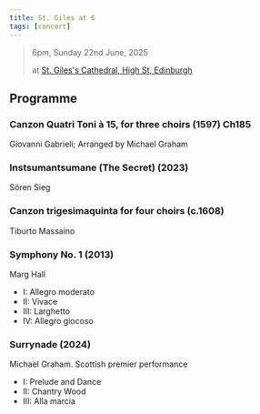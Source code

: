 ```yaml
---
title: St. Giles at 6
tags: [concert]
---
```


> 6pm, Sunday 22nd June, 2025
> 
> at [St. Giles's Cathedral, High St, Edinburgh](https://maps.app.goo.gl/6VhS3933XTotBtiY6)

## Programme

### Canzon Quatri Toni à 15, for three choirs (1597) Ch185
Giovanni Gabrieli; Arranged by Michael Graham


### Instsumantsumane (The Secret) (2023)
Sören Sieg


### Canzon trigesimaquinta for four choirs (c.1608)
Tiburto Massaino


### Symphony No. 1 (2013)
Marg Hall

- I: Allegro moderato
- II: Vivace
- III: Larghetto
- IV: Allegro giocoso


### Surrynade (2024)

Michael Graham. Scottish premier performance

- I: Prelude and Dance
- II: Chantry Wood
- III: Alla marcia
